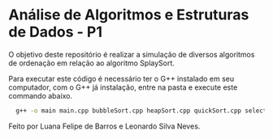 
# Análise de Algoritmos e Estruturas de Dados - P1

O objetivo deste repositório é realizar a simulação de diversos algoritmos de ordenação em relação ao algoritmo SplaySort.

Para executar este código é necessário ter o G++ instalado em seu computador, com o G++ já instalação, entre na pasta e execute este commando abaixo.

```bash
  g++ -o main main.cpp bubbleSort.cpp heapSort.cpp quickSort.cpp selectionSort.cpp mergeSort.cpp splaySort.cpp insertionSort.cpp datasetGenerator_v2.cpp -pthread
```


Feito por Luana Felipe de Barros e Leonardo Silva Neves.

